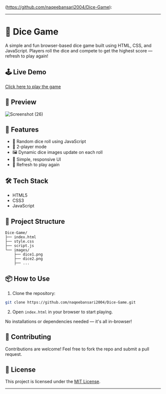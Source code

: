(https://github.com/naqeebansari2004/Dice-Game):

---

# 🎲 Dice Game

A simple and fun browser-based dice game built using HTML, CSS, and JavaScript. Players roll the dice and compete to get the highest score — refresh to play again!

## 🕹️ Live Demo

[Click here to play the game](https://naqeebansari2004.github.io/Dice-Game/)

## 📸 Preview

![Screenshot (26)](https://github.com/user-attachments/assets/1fa0bf1b-b270-447a-b0ac-7890df3e0ac7)


## 🚀 Features

- 🎲 Random dice roll using JavaScript
- 👥 2-player mode
- 🖼️ Dynamic dice images update on each roll
- 💯 Simple, responsive UI
- 🔄 Refresh to play again

## 🛠️ Tech Stack

- HTML5
- CSS3
- JavaScript

## 📁 Project Structure

```
Dice-Game/
├── index.html
├── style.css
├── script.js
└── images/
    ├── dice1.png
    ├── dice2.png
    ├── ...
```

## 📦 How to Use

1. Clone the repository:

```bash
git clone https://github.com/naqeebansari2004/Dice-Game.git
```

2. Open `index.html` in your browser to start playing.

No installations or dependencies needed — it's all in-browser!

## 🙌 Contributing

Contributions are welcome! Feel free to fork the repo and submit a pull request.

## 📄 License

This project is licensed under the [MIT License](LICENSE).

---
